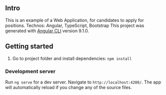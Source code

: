 ## Intro

This is an example of a Web Application, for candidates to apply for positions.
Technos: Angular, TypeScript, Bootstrap
This project was generated with [Angular CLI](https://github.com/angular/angular-cli) version 9.1.0.

## Getting started

1. Go to project folder and install dependencies:
   `npm install`

### Development server

Run `ng serve` for a dev server.
Navigate to `http://localhost:4200/`. The app will automatically reload if you change any of the source files.
